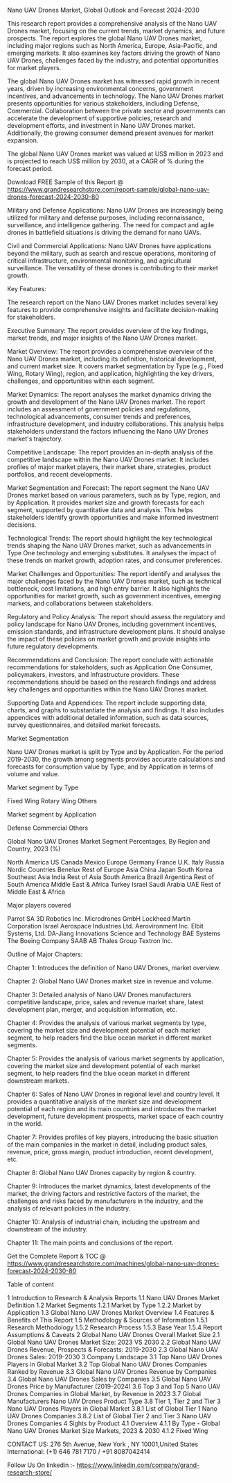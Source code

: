 Nano UAV Drones Market, Global Outlook and Forecast 2024-2030

This research report provides a comprehensive analysis of the Nano UAV Drones market, focusing on the current trends, market dynamics, and future prospects. The report explores the global Nano UAV Drones market, including major regions such as North America, Europe, Asia-Pacific, and emerging markets. It also examines key factors driving the growth of Nano UAV Drones, challenges faced by the industry, and potential opportunities for market players.

The global Nano UAV Drones market has witnessed rapid growth in recent years, driven by increasing environmental concerns, government incentives, and advancements in technology. The Nano UAV Drones market presents opportunities for various stakeholders, including Defense, Commercial. Collaboration between the private sector and governments can accelerate the development of supportive policies, research and development efforts, and investment in Nano UAV Drones market. Additionally, the growing consumer demand present avenues for market expansion.

The global Nano UAV Drones market was valued at US$ million in 2023 and is projected to reach US$ million by 2030, at a CAGR of % during the forecast period.

Download FREE Sample of this Report @ https://www.grandresearchstore.com/report-sample/global-nano-uav-drones-forecast-2024-2030-80


Military and Defense Applications: Nano UAV Drones are increasingly being utilized for military and defense purposes, including reconnaissance, surveillance, and intelligence gathering. The need for compact and agile drones in battlefield situations is driving the demand for nano UAVs.

Civil and Commercial Applications: Nano UAV Drones have applications beyond the military, such as search and rescue operations, monitoring of critical infrastructure, environmental monitoring, and agricultural surveillance. The versatility of these drones is contributing to their market growth.



Key Features:

The research report on the Nano UAV Drones market includes several key features to provide comprehensive insights and facilitate decision-making for stakeholders.

Executive Summary: The report provides overview of the key findings, market trends, and major insights of the Nano UAV Drones market.

Market Overview: The report provides a comprehensive overview of the Nano UAV Drones market, including its definition, historical development, and current market size. It covers market segmentation by Type (e.g., Fixed Wing, Rotary Wing), region, and application, highlighting the key drivers, challenges, and opportunities within each segment.

Market Dynamics: The report analyses the market dynamics driving the growth and development of the Nano UAV Drones market. The report includes an assessment of government policies and regulations, technological advancements, consumer trends and preferences, infrastructure development, and industry collaborations. This analysis helps stakeholders understand the factors influencing the Nano UAV Drones market's trajectory.

Competitive Landscape: The report provides an in-depth analysis of the competitive landscape within the Nano UAV Drones market. It includes profiles of major market players, their market share, strategies, product portfolios, and recent developments.

Market Segmentation and Forecast: The report segment the Nano UAV Drones market based on various parameters, such as by Type, region, and by Application. It provides market size and growth forecasts for each segment, supported by quantitative data and analysis. This helps stakeholders identify growth opportunities and make informed investment decisions.

Technological Trends: The report should highlight the key technological trends shaping the Nano UAV Drones market, such as advancements in Type One technology and emerging substitutes. It analyses the impact of these trends on market growth, adoption rates, and consumer preferences.

Market Challenges and Opportunities: The report identify and analyses the major challenges faced by the Nano UAV Drones market, such as technical bottleneck, cost limitations, and high entry barrier. It also highlights the opportunities for market growth, such as government incentives, emerging markets, and collaborations between stakeholders.

Regulatory and Policy Analysis: The report should assess the regulatory and policy landscape for Nano UAV Drones, including government incentives, emission standards, and infrastructure development plans. It should analyse the impact of these policies on market growth and provide insights into future regulatory developments.

Recommendations and Conclusion: The report conclude with actionable recommendations for stakeholders, such as Application One Consumer, policymakers, investors, and infrastructure providers. These recommendations should be based on the research findings and address key challenges and opportunities within the Nano UAV Drones market.

Supporting Data and Appendices: The report include supporting data, charts, and graphs to substantiate the analysis and findings. It also includes appendices with additional detailed information, such as data sources, survey questionnaires, and detailed market forecasts.

Market Segmentation

Nano UAV Drones market is split by Type and by Application. For the period 2019-2030, the growth among segments provides accurate calculations and forecasts for consumption value by Type, and by Application in terms of volume and value.



Market segment by Type



Fixed Wing
Rotary Wing
Others


Market segment by Application



Defense
Commercial
Others


Global Nano UAV Drones Market Segment Percentages, By Region and Country, 2023 (%)



North America
US
Canada
Mexico
Europe
Germany
France
U.K.
Italy
Russia
Nordic Countries
Benelux
Rest of Europe
Asia
China
Japan
South Korea
Southeast Asia
India
Rest of Asia
South America
Brazil
Argentina
Rest of South America
Middle East & Africa
Turkey
Israel
Saudi Arabia
UAE
Rest of Middle East & Africa


Major players covered



Parrot SA
3D Robotics Inc.
Microdrones GmbH
Lockheed Martin Corporation
Israel Aerospace Industries Ltd.
Aerovironment Inc.
Elbit Systems, Ltd.
DA-Jiang Innovations Science and Technology
BAE Systems
The Boeing Company
SAAB AB
Thales Group
Textron Inc.


Outline of Major Chapters:

Chapter 1: Introduces the definition of Nano UAV Drones, market overview.

Chapter 2: Global Nano UAV Drones market size in revenue and volume.

Chapter 3: Detailed analysis of Nano UAV Drones manufacturers competitive landscape, price, sales and revenue market share, latest development plan, merger, and acquisition information, etc.

Chapter 4: Provides the analysis of various market segments by type, covering the market size and development potential of each market segment, to help readers find the blue ocean market in different market segments.

Chapter 5: Provides the analysis of various market segments by application, covering the market size and development potential of each market segment, to help readers find the blue ocean market in different downstream markets.

Chapter 6: Sales of Nano UAV Drones in regional level and country level. It provides a quantitative analysis of the market size and development potential of each region and its main countries and introduces the market development, future development prospects, market space of each country in the world.

Chapter 7: Provides profiles of key players, introducing the basic situation of the main companies in the market in detail, including product sales, revenue, price, gross margin, product introduction, recent development, etc.

Chapter 8: Global Nano UAV Drones capacity by region & country.

Chapter 9: Introduces the market dynamics, latest developments of the market, the driving factors and restrictive factors of the market, the challenges and risks faced by manufacturers in the industry, and the analysis of relevant policies in the industry.

Chapter 10: Analysis of industrial chain, including the upstream and downstream of the industry.

Chapter 11: The main points and conclusions of the report.

Get the Complete Report & TOC @ https://www.grandresearchstore.com/machines/global-nano-uav-drones-forecast-2024-2030-80

Table of content

1 Introduction to Research & Analysis Reports
1.1 Nano UAV Drones Market Definition
1.2 Market Segments
1.2.1 Market by Type
1.2.2 Market by Application
1.3 Global Nano UAV Drones Market Overview
1.4 Features & Benefits of This Report
1.5 Methodology & Sources of Information
1.5.1 Research Methodology
1.5.2 Research Process
1.5.3 Base Year
1.5.4 Report Assumptions & Caveats
2 Global Nano UAV Drones Overall Market Size
2.1 Global Nano UAV Drones Market Size: 2023 VS 2030
2.2 Global Nano UAV Drones Revenue, Prospects & Forecasts: 2019-2030
2.3 Global Nano UAV Drones Sales: 2019-2030
3 Company Landscape
3.1 Top Nano UAV Drones Players in Global Market
3.2 Top Global Nano UAV Drones Companies Ranked by Revenue
3.3 Global Nano UAV Drones Revenue by Companies
3.4 Global Nano UAV Drones Sales by Companies
3.5 Global Nano UAV Drones Price by Manufacturer (2019-2024)
3.6 Top 3 and Top 5 Nano UAV Drones Companies in Global Market, by Revenue in 2023
3.7 Global Manufacturers Nano UAV Drones Product Type
3.8 Tier 1, Tier 2 and Tier 3 Nano UAV Drones Players in Global Market
3.8.1 List of Global Tier 1 Nano UAV Drones Companies
3.8.2 List of Global Tier 2 and Tier 3 Nano UAV Drones Companies
4 Sights by Product
4.1 Overview
4.1.1 By Type - Global Nano UAV Drones Market Size Markets, 2023 & 2030
4.1.2 Fixed Wing

CONTACT US:
276 5th Avenue, New York , NY 10001,United States
International: (+1) 646 781 7170 / +91 8087042414

Follow Us On linkedin :- https://www.linkedin.com/company/grand-research-store/
 
